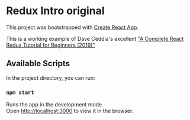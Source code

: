 # Redux Intro original

This project was bootstrapped with [Create React App](https://github.com/facebook/create-react-app).

This is a working example of Dave Ceddia's excellent ["A Complete React Redux Tutorial for Beginners (2019)"](https://daveceddia.com/redux-tutorial/)

## Available Scripts

In the project directory, you can run:

### `npm start`

Runs the app in the development mode.<br>
Open [http://localhost:3000](http://localhost:3000) to view it in the browser.


